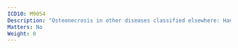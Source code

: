 ```yaml
---
ICD10: M9054
Description: "Osteonecrosis in other diseases classified elsewhere: Hand"
Matters: No
Weight: 0
---
```

